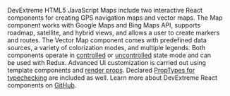 DevExtreme HTML5 JavaScript Maps include two interactive React components for creating GPS navigation maps and vector maps. The Map component works with Google Maps and Bing Maps API, supports roadmap, satellite, and hybrid views, and allows a&nbsp;user to&nbsp;create markers and routes. The Vector Map component comes with predefined data sources, a&nbsp;variety of&nbsp;colorization modes, and multiple legends. Both components operate&nbsp;in [controlled](https://reactjs.org/docs/forms.html#controlled-components) or&nbsp;[uncontrolled](https://reactjs.org/docs/uncontrolled-components.html) state mode and can be&nbsp;used with Redux. Advanced UI&nbsp;customization is&nbsp;carried out using template components and [render props](https://reactjs.org/docs/render-props.html). Declared [PropTypes for typechecking](https://reactjs.org/docs/typechecking-with-proptypes.html) are included as&nbsp;well. Learn more about DevExtreme React components&nbsp;on [GitHub](https://github.com/DevExpress/devextreme-react#readme).